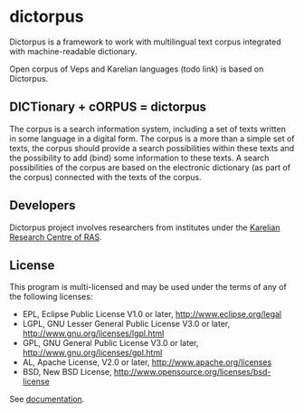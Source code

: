# dictorpus

Dictorpus is a framework to work with multilingual text corpus integrated with machine-readable dictionary.

Open corpus of Veps and Karelian languages (todo link) is based on Dictorpus.

## DICTionary + cORPUS = dictorpus

The corpus is a search information system, 
including a set of texts written in some language in a digital form. 
The corpus is a more than a simple set of texts, 
the corpus should provide a search possibilities within these texts 
and the possibility to add (bind) some information to these texts. 
A search possibilities of the corpus are based on the electronic dictionary 
(as part of the corpus) connected with the texts of the corpus.

## Developers

Dictorpus project involves researchers from institutes under the [Karelian Research Centre of RAS](http://www.krc.karelia.ru/index.php?&plang=e).

## License

This program is multi-licensed and may be used under the terms of any of the following licenses:
  * EPL, Eclipse Public License V1.0 or later, http://www.eclipse.org/legal
  * LGPL, GNU Lesser General Public License V3.0 or later, http://www.gnu.org/licenses/lgpl.html
  * GPL, GNU General Public License V3.0 or later, http://www.gnu.org/licenses/gpl.html
  * AL, Apache License, V2.0 or later, http://www.apache.org/licenses
  * BSD, New BSD License, http://www.opensource.org/licenses/bsd-license

See [documentation](https://github.com/componavt/dictorpus/wiki).
